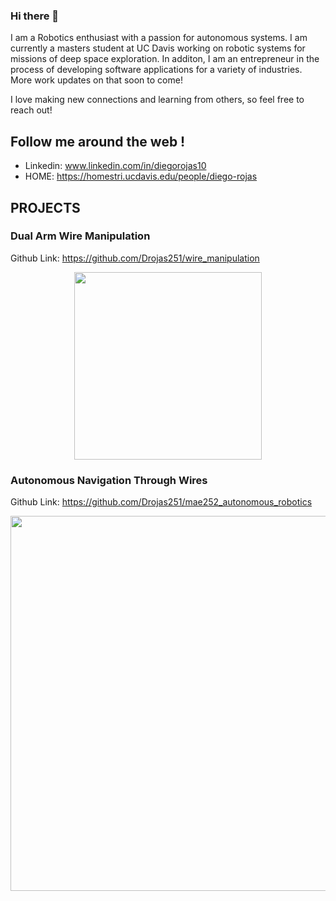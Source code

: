 ### Hi there 👋

<!--
**Drojas251/Drojas251** is a ✨ _special_ ✨ repository because its `README.md` (this file) appears on your GitHub profile.

Here are some ideas to get you started:

- 🔭 I’m currently working on ...
- 🌱 I’m currently learning ...
- 👯 I’m looking to collaborate on ...
- 🤔 I’m looking for help with ...
- 💬 Ask me about ...
- 📫 How to reach me: ...
- 😄 Pronouns: ...
- ⚡ Fun fact: ...
-->

I am a Robotics enthusiast with a passion for autonomous systems. I am currently a masters student at UC Davis working on robotic systems for missions of deep space exploration. In additon, I am an entrepreneur in the process of developing software applications for a variety of industries. More work updates on that soon to come! 

I love making new connections and learning from others, so feel free to reach out! 

## Follow me around the web ! 

- Linkedin:  www.linkedin.com/in/diegorojas10
- HOME: https://homestri.ucdavis.edu/people/diego-rojas

<!--
## Projects 
<p align="center">
<img src="https://github.com/Drojas251/Agriculture-Mobile-Robot-Simulation-/blob/master/media/ag_robot.gif" width="400">

-->
## PROJECTS

### Dual Arm Wire Manipulation
Github Link: https://github.com/Drojas251/wire_manipulation

<p align="center">
<img src="https://github.com/Drojas251/Drojas251/blob/master/media/wire_manip.gif" width="300">

### Autonomous Navigation Through Wires
Github Link: https://github.com/Drojas251/mae252_autonomous_robotics
  
<p align="center">
<img src="https://github.com/Drojas251/Drojas251/blob/master/media/autonomous_navigation.gif" width="600">
